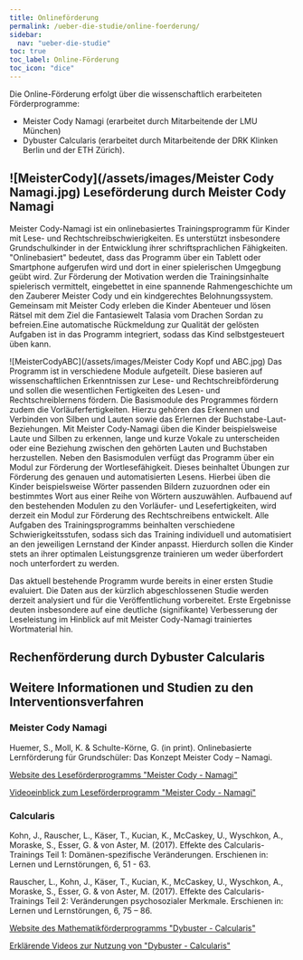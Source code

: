 ```yaml
---
title: Onlineförderung
permalink: /ueber-die-studie/online-foerderung/
sidebar:
  nav: "ueber-die-studie"
toc: true
toc_label: Online-Förderung
toc_icon: "dice"
---
```


Die Online-Förderung erfolgt über die wissenschaftlich erarbeiteten Förderprogramme:
- Meister Cody Namagi (erarbeitet durch Mitarbeitende der LMU München)
- Dybuster Calcularis (erarbeitet durch Mitarbeitende der DRK Klinken Berlin und der ETH Zürich).

## ![MeisterCody](/assets/images/Meister Cody Namagi.jpg) Leseförderung durch Meister Cody Namagi
Meister Cody-Namagi ist ein onlinebasiertes Trainingsprogramm für Kinder mit Lese- und Rechtschreibschwierigkeiten. 
Es unterstützt insbesondere Grundschulkinder in der Entwicklung ihrer schriftsprachlichen Fähigkeiten. 
"Onlinebasiert" bedeutet, dass das Programm über ein Tablett oder Smartphone aufgerufen wird und dort in einer spielerischen Umgegbung geübt wird.
Zur Förderung der Motivation werden die Trainingsinhalte spielerisch vermittelt, eingebettet in eine spannende Rahmengeschichte um den Zauberer Meister Cody und ein kindgerechtes Belohnungssystem. 
Gemeinsam mit Meister Cody erleben die Kinder Abenteuer und lösen Rätsel mit dem Ziel die Fantasiewelt Talasia vom Drachen Sordan zu befreien.Eine automatische Rückmeldung zur Qualität der gelösten Aufgaben ist in das Programm integriert, sodass das Kind selbstgesteuert üben kann.

![MeisterCodyABC](/assets/images/Meister Cody Kopf und ABC.jpg) Das Programm ist in verschiedene Module aufgeteilt. Diese basieren auf wissenschaftlichen Erkenntnissen zur Lese- und Rechtschreibförderung und sollen die wesentlichen Fertigkeiten des Lesen- und Rechtschreiblernens fördern. 
Die Basismodule des Programmes fördern zudem die Vorläuferfertigkeiten. Hierzu gehören das Erkennen und Verbinden von Silben und Lauten sowie das Erlernen der Buchstabe-Laut-Beziehungen. 
Mit Meister Cody-Namagi üben die Kinder beispielsweise Laute und Silben zu erkennen, lange und kurze Vokale zu unterscheiden oder eine Beziehung zwischen den gehörten Lauten und Buchstaben herzustellen. 
Neben den Basismodulen verfügt das Programm über ein Modul zur Förderung der Wortlesefähigkeit. Dieses beinhaltet Übungen zur Förderung des genauen und automatisierten Lesens. 
Hierbei üben die Kinder beispielsweise Wörter passenden Bildern zuzuordnen oder ein bestimmtes Wort aus einer Reihe von Wörtern auszuwählen. 
Aufbauend auf den bestehenden Modulen zu den Vorläufer- und Lesefertigkeiten, wird derzeit ein Modul zur Förderung des Rechtschreibens entwickelt.
Alle Aufgaben des Trainingsprogramms beinhalten verschiedene Schwierigkeitsstufen, sodass sich das Training individuell und automatisiert an den jeweiligen Lernstand der Kinder anpasst. 
Hierdurch sollen die Kinder stets an ihrer optimalen Leistungsgrenze trainieren um weder überfordert noch unterfordert zu werden.

Das aktuell bestehende Programm wurde bereits in einer ersten Studie evaluiert. Die Daten aus der kürzlich abgeschlossenen Studie werden derzeit analysiert und für die Veröffentlichung vorbereitet. 
Erste Ergebnisse deuten insbesondere auf eine deutliche (signifikante) Verbesserung der Leseleistung im Hinblick auf mit Meister Cody-Namagi trainiertes Wortmaterial hin. 

## Rechenförderung durch Dybuster Calcularis

## Weitere Informationen und Studien zu den Interventionsverfahren

### Meister Cody Namagi
Huemer, S., Moll, K. & Schulte-Körne, G. (in print). Onlinebasierte Lernförderung für Grundschüler: Das Konzept Meister Cody – Namagi.

[Website des Leseförderprogramms "Meister Cody - Namagi"](https://www.meistercody.com/produkte/namagi-legasthenie/)

[Videoeinblick zum Leseförderprogramm "Meister Cody - Namagi"](https://www.youtube.com/watch?v=evtTF3kk1mo)

### Calcularis

Kohn, J., Rauscher, L., Käser, T., Kucian, K., McCaskey, U., Wyschkon, A., Moraske, S., Esser, G. & von Aster, M. (2017). Effekte des Calcularis-Trainings Teil 1: Domänen-spezifische Veränderungen. Erschienen in: Lernen und Lernstörungen, 6, 51 - 63. 

Rauscher, L., Kohn, J., Käser, T., Kucian, K., McCaskey, U., Wyschkon, A., Moraske, S., Esser, G. & von Aster, M. (2017). Effekte des Calcularis-Trainings Teil 2: Veränderungen psychosozialer Merkmale. Erschienen in: Lernen und Lernstörungen, 6, 75 – 86. 

[Website des Mathematikförderprogramms "Dybuster - Calcularis"](https://dybuster.com/de/calcularis/)

[Erklärende Videos zur Nutzung von "Dybuster - Calcularis"](https://dybuster.com/de/home/videos/)

